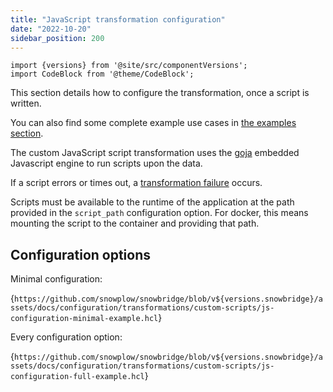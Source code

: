 ```yaml
---
title: "JavaScript transformation configuration"
date: "2022-10-20"
sidebar_position: 200
---
```


```mdx-code-block
import {versions} from '@site/src/componentVersions';
import CodeBlock from '@theme/CodeBlock';
```

This section details how to configure the transformation, once a script is written.

You can also find some complete example use cases in [the examples section](../examples/index.md).

The custom JavaScript script transformation uses the [goja](https://pkg.go.dev/github.com/dop251/goja) embedded Javascript engine to run scripts upon the data.

If a script errors or times out, a [transformation failure](/docs/api-reference/snowbridge/concepts/failure-model/index.md#transformation-failure) occurs.

Scripts must be available to the runtime of the application at the path provided in the `script_path` configuration option. For docker, this means mounting the script to the container and providing that path.

## Configuration options

Minimal configuration:

<CodeBlock language="hcl" reference>{`
https://github.com/snowplow/snowbridge/blob/v${versions.snowbridge}/assets/docs/configuration/transformations/custom-scripts/js-configuration-minimal-example.hcl
`}</CodeBlock>

Every configuration option:

<CodeBlock language="hcl" reference>{`
https://github.com/snowplow/snowbridge/blob/v${versions.snowbridge}/assets/docs/configuration/transformations/custom-scripts/js-configuration-full-example.hcl
`}</CodeBlock>
